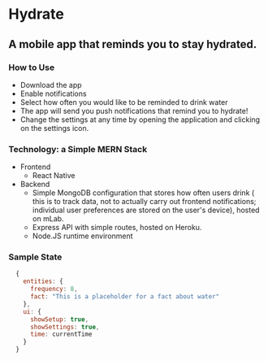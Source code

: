 # Hydrate

## A mobile app that reminds you to stay hydrated.

### How to Use

* Download the app
* Enable notifications
* Select how often you would like to be reminded to drink water
* The app will send you push notifications that remind you to hydrate!
* Change the settings at any time by opening the application and clicking on the settings icon.

### Technology: a Simple MERN Stack

* Frontend
  * React Native
* Backend
  * Simple MongoDB configuration that stores how often users drink ( this is to track data, not to actually carry out frontend notifications; individual user preferences are stored on the user's device), hosted on mLab.
  * Express API with simple routes, hosted on Heroku.
  * Node.JS runtime environment

### Sample State

```Javascript
  {
    entities: {
      frequency: 8,
      fact: "This is a placeholder for a fact about water"
    },
    ui: {
      showSetup: true,
      showSettings: true,
      time: currentTime
    }
  }
```
